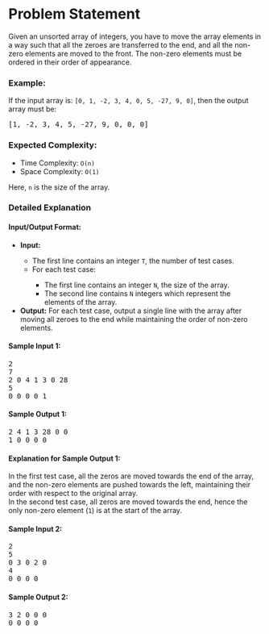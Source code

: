 <h1>Problem Statement</h1>
<p>Given an unsorted array of integers, you have to move the array elements in a way such that all the zeroes are transferred to the end, and all the non-zero elements are moved to the front. The non-zero elements must be ordered in their order of appearance.</p>

<h3>Example:</h3>
<p>If the input array is: <code>[0, 1, -2, 3, 4, 0, 5, -27, 9, 0]</code>, then the output array must be:</p>
<pre>[1, -2, 3, 4, 5, -27, 9, 0, 0, 0]</pre>

<h3>Expected Complexity:</h3>
<ul>
  <li>Time Complexity: <code>O(n)</code></li>
  <li>Space Complexity: <code>O(1)</code></li>
</ul>
<p>Here, <code>n</code> is the size of the array.</p>

<h3>Detailed Explanation</h3>

<h4>Input/Output Format:</h4>
<ul>
  <li><strong>Input:</strong></li>
  <ul>
    <li>The first line contains an integer <code>T</code>, the number of test cases.</li>
    <li>For each test case:</li>
    <ul>
      <li>The first line contains an integer <code>N</code>, the size of the array.</li>
      <li>The second line contains <code>N</code> integers which represent the elements of the array.</li>
    </ul>
  </ul>
  <li><strong>Output:</strong> For each test case, output a single line with the array after moving all zeroes to the end while maintaining the order of non-zero elements.</li>
</ul>

<h4>Sample Input 1:</h4>
<pre>
2
7
2 0 4 1 3 0 28
5
0 0 0 0 1
</pre>

<h4>Sample Output 1:</h4>
<pre>
2 4 1 3 28 0 0
1 0 0 0 0
</pre>

<h4>Explanation for Sample Output 1:</h4>
<p>
In the first test case, all the zeros are moved towards the end of the array, and the non-zero elements are pushed towards the left, maintaining their order with respect to the original array.<br>
In the second test case, all zeros are moved towards the end, hence the only non-zero element (<code>1</code>) is at the start of the array.
</p>

<h4>Sample Input 2:</h4>
<pre>
2
5
0 3 0 2 0
4
0 0 0 0
</pre>

<h4>Sample Output 2:</h4>
<pre>
3 2 0 0 0
0 0 0 0
</pre>
